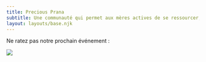 ```yaml
---
title: Precious Prana
subtitle: Une communauté qui permet aux mères actives de se ressourcer, savoir auto-gérer son énergie et réussir l'équilibre vie perso-pro-familiale.
layout: layouts/base.njk
---
```


Ne ratez pas notre prochain événement :

<a href="/images/auto-massage-shiatsu-v3.png"><img src="/images/auto-massage-shiatsu-v3-320.png" srcset="/images/auto-massage-shiatsu-v3-320.png 320w, /images/auto-massage-shiatsu-v3-480.png 480w, /images/auto-massage-shiatsu-v3-640.png 640w, /images/auto-massage-shiatsu-v3-800.png 800w, /images/auto-massage-shiatsu-v3-1024.png 1024w" sizes="(min-width: 55rem) 50rem, 90vw" /></a>
